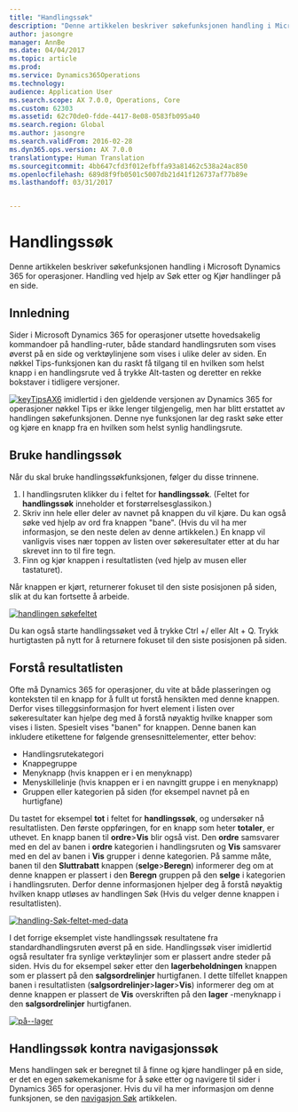 ```yaml
---
title: "Handlingssøk"
description: "Denne artikkelen beskriver søkefunksjonen handling i Microsoft Dynamics 365 for operasjoner. Handling ved hjelp av Søk etter og Kjør handlinger på en side."
author: jasongre
manager: AnnBe
ms.date: 04/04/2017
ms.topic: article
ms.prod: 
ms.service: Dynamics365Operations
ms.technology: 
audience: Application User
ms.search.scope: AX 7.0.0, Operations, Core
ms.custom: 62303
ms.assetid: 62c70de0-fdde-4417-8e08-0583fb095a40
ms.search.region: Global
ms.author: jasongre
ms.search.validFrom: 2016-02-28
ms.dyn365.ops.version: AX 7.0.0
translationtype: Human Translation
ms.sourcegitcommit: 4bb647cfd3f012efbffa93a81462c538a24ac850
ms.openlocfilehash: 689d8f9fb0501c5007db21d41f126737af77b89e
ms.lasthandoff: 03/31/2017


---
```


# <a name="action-search"></a>Handlingssøk

Denne artikkelen beskriver søkefunksjonen handling i Microsoft Dynamics 365 for operasjoner. Handling ved hjelp av Søk etter og Kjør handlinger på en side.

<a name="introduction"></a>Innledning
------------

Sider i Microsoft Dynamics 365 for operasjoner utsette hovedsakelig kommandoer på handling-ruter, både standard handlingsruten som vises øverst på en side og verktøylinjene som vises i ulike deler av siden. En nøkkel Tips-funksjonen kan du raskt få tilgang til en hvilken som helst knapp i en handlingsrute ved å trykke Alt-tasten og deretter en rekke bokstaver i tidligere versjoner. 

[![keyTipsAX6](./media/keytipsax6.png)](./media/keytipsax6.png) imidlertid i den gjeldende versjonen av Dynamics 365 for operasjoner nøkkel Tips er ikke lenger tilgjengelig, men har blitt erstattet av handlingen søkefunksjonen. Denne nye funksjonen lar deg raskt søke etter og kjøre en knapp fra en hvilken som helst synlig handlingsrute.

## <a name="using-action-search"></a>Bruke handlingssøk
Når du skal bruke handlingssøkfunksjonen, følger du disse trinnene.

1.  I handlingsruten klikker du i feltet for **handlingssøk**. (Feltet for **handlingssøk** inneholder et forstørrelsesglassikon.)
2.  Skriv inn hele eller deler av navnet på knappen du vil kjøre. Du kan også søke ved hjelp av ord fra knappen "bane". (Hvis du vil ha mer informasjon, se den neste delen av denne artikkelen.) En knapp vil vanligvis vises nær toppen av listen over søkeresultater etter at du har skrevet inn to til fire tegn.
3.  Finn og kjør knappen i resultatlisten (ved hjelp av musen eller tastaturet).

Når knappen er kjørt, returnerer fokuset til den siste posisjonen på siden, slik at du kan fortsette å arbeide. 

[![handlingen søkefeltet](./media/action-search-field.png)](./media/action-search-field.png)

Du kan også starte handlingssøket ved å trykke Ctrl +/ eller Alt + Q. Trykk hurtigtasten på nytt for å returnere fokuset til den siste posisjonen på siden.

## <a name="understanding-the-results-list"></a>Forstå resultatlisten
Ofte må Dynamics 365 for operasjoner, du vite at både plasseringen og konteksten til en knapp for å fullt ut forstå hensikten med denne knappen. Derfor vises tilleggsinformasjon for hvert element i listen over søkeresultater kan hjelpe deg med å forstå nøyaktig hvilke knapper som vises i listen. Spesielt vises "banen" for knappen. Denne banen kan inkludere etikettene for følgende grensesnittelementer, etter behov:

-   Handlingsrutekategori
-   Knappegruppe
-   Menyknapp (hvis knappen er i en menyknapp)
-   Menyskillelinje (hvis knappen er i en navngitt gruppe i en menyknapp)
-   Gruppen eller kategorien på siden (for eksempel navnet på en hurtigfane)

Du tastet for eksempel **tot** i feltet for **handlingssøk**, og undersøker nå resultatlisten. Den første oppføringen, for en knapp som heter **totaler**, er uthevet. En knapp banen til **ordre**&gt;**Vis** blir også vist. Den **ordre** samsvarer med en del av banen i **ordre** kategorien i handlingsruten og **Vis** samsvarer med en del av banen i **Vis** grupper i denne kategorien. På samme måte, banen til den **Sluttrabatt** knappen (**selge**&gt;**Beregn**) informerer deg om at denne knappen er plassert i den **Beregn** gruppen på den **selge** i kategorien i handlingsruten. Derfor denne informasjonen hjelper deg å forstå nøyaktig hvilken knapp utløses av handlingen Søk (Hvis du velger denne knappen i resultatlisten). 

[![handling-Søk-feltet-med-data](./media/action-search-field-with-data.png)](./media/action-search-field-with-data.png) 

I det forrige eksemplet viste handlingssøk resultatene fra standardhandlingsruten øverst på en side. Handlingssøk viser imidlertid også resultater fra synlige verktøylinjer som er plassert andre steder på siden. Hvis du for eksempel søker etter den **lagerbeholdningen** knappen som er plassert på den **salgsordrelinjer** hurtigfanen. I dette tilfellet knappen banen i resultatlisten (**salgsordrelinjer**&gt;**lager**&gt;**Vis**) informerer deg om at denne knappen er plassert de **Vis** overskriften på den **lager** -menyknapp i den **salgsordrelinjer** hurtigfanen. 

[![på--lager](./media/on-hand-inventory.png)](./media/on-hand-inventory.png)

## <a name="action-search-vs-navigation-search"></a>Handlingssøk kontra navigasjonssøk
Mens handlingen søk er beregnet til å finne og kjøre handlinger på en side, er det en egen søkemekanisme for å søke etter og navigere til sider i Dynamics 365 for operasjoner. Hvis du vil ha mer informasjon om denne funksjonen, se den [navigasjon Søk](navigation-search.md) artikkelen.


